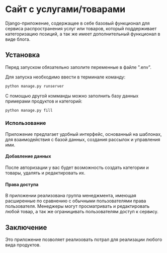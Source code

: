 # Сайт с услугами/товарами

Django-приложение, содержащее в себе базовый функционал для сервиса распространения услуг или товаров, который поддерживает категоризацию позиций, а так же имеет дополнительный функционал в виде блога.

## Установка

Перед запуском обязательно заполите переменные в файле ".env".

Для запуска необходимо ввести в терминале команду:

```bash
python manage.py runserver
```
С помощью другой комманды можно заполнить базу данных примерами продуктов и категорий:

```bash
python manage.py fill
```

### Использование

Приложение предлагает удобный интерфейс, основанный на шаблонах, для взаимодействия с базой данных, создания рассылок и управления ими.

#### Добавление данных

После авторизации у вас будет возможность создать категории и товары, удалять и редактировать их.

#### Права доступа

В приложении реализована группа менеджмента, имеющая расширенные по сравнению с обычными пользователями права пользователя. Менеджеры могут просматривать и редактировать любой товар, а так же ограницивать пользователям доступ к сервису.

## Заключение

Это приложение позволяет реализовать потрал для реализации любого вида продуктов.
